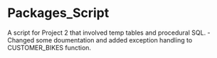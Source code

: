 # Packages_Script
A script for Project 2 that involved temp tables and procedural SQL. 
-Changed some doumentation and added exception handling to CUSTOMER_BIKES function.
